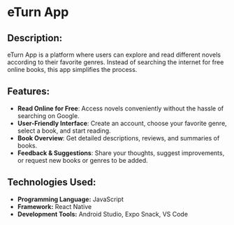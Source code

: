 # **eTurn App**

## **Description:**  
eTurn App is a platform where users can explore and read different novels according to their favorite genres. Instead of searching the internet for free online books, this app simplifies the process.  

## **Features:**  
- **Read Online for Free**: Access novels conveniently without the hassle of searching on Google.  
- **User-Friendly Interface**: Create an account, choose your favorite genre, select a book, and start reading.  
- **Book Overview**: Get detailed descriptions, reviews, and summaries of books.  
- **Feedback & Suggestions**: Share your thoughts, suggest improvements, or request new books or genres to be added.  

## **Technologies Used:**  
- **Programming Language:** JavaScript  
- **Framework:** React Native  
- **Development Tools:** Android Studio, Expo Snack, VS Code
